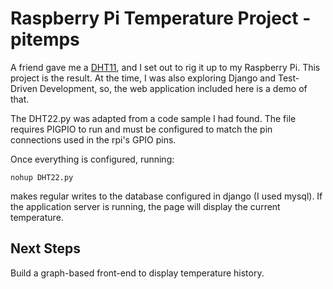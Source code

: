 
# Raspberry Pi Temperature Project - pitemps #

A friend gave me a [DHT11](https://www.adafruit.com/product/386), and I set out to rig it up to my Raspberry Pi.  This project is the result.  At the time, I was also exploring Django and Test-Driven Development, so, the web application included here is a demo of that.

The DHT22.py was adapted from a code sample I had found.  The file requires PIGPIO to run and must be configured to match the pin connections used in the rpi's GPIO pins.

Once everything is configured, running:

`nohup DHT22.py` 

makes regular writes to the database configured in django (I used mysql).  If the application server is running, the page will display the current temperature.  

## Next Steps ##

Build a graph-based front-end to display temperature history.


